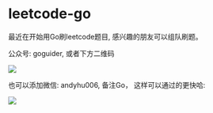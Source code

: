 # leetcode-go

最近在开始用Go刷leetcode题目, 感兴趣的朋友可以组队刷题。


公众号: goguider, 或者下方二维码

![](https://images.xiaozhuanlan.com/uploads/photo/2021/50b12766-0b75-48fe-bc22-000c714a0aa6.png!large)

也可以添加微信: andyhu006, 备注Go， 这样可以通过的更快哈:

![](https://images.xiaozhuanlan.com/uploads/photo/2021/f90b3155-a0fb-4ac0-9d7e-4775abdec7b9.png!large)


